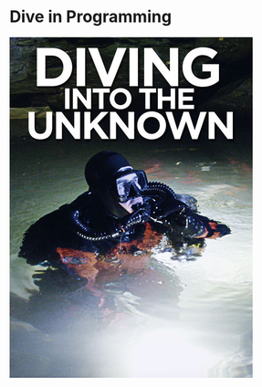 # Dive in Programming
![Image "diving into the unknown"](https://github.com/JARVIS-VOVA/dive-in-programming/blob/master/diving_into_the_unknown.jpg)
